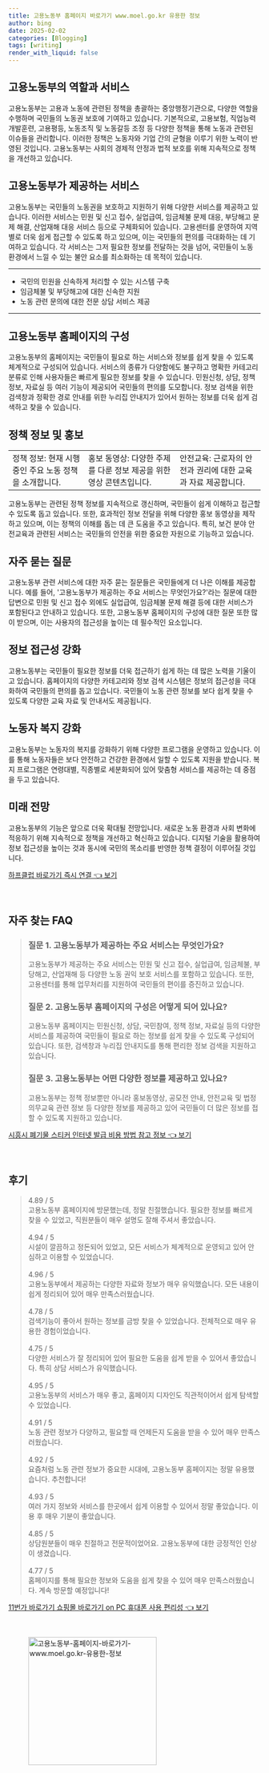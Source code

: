 ```yaml
---
title: 고용노동부 홈페이지 바로가기 www.moel.go.kr 유용한 정보
author: bing
date: 2025-02-02
categories: [Blogging]
tags: [writing]
render_with_liquid: false
---
```



<h2 id='고용노동부의_역할과_서비스'>고용노동부의 역할과 서비스</h2>

<p>고용노동부는 고용과 노동에 관련된 정책을 총괄하는 중앙행정기관으로, 다양한 역할을 수행하며 국민들의 노동권 보호에 기여하고 있습니다. 기본적으로, 고용보험, 직업능력개발훈련, 고용평등, 노동조직 및 노동갈등 조정 등 다양한 정책을 통해 노동과 관련된 이슈들을 관리합니다. 이러한 정책은 노동자와 기업 간의 균형을 이루기 위한 노력이 반영된 것입니다. 고용노동부는 사회의 경제적 안정과 법적 보호를 위해 지속적으로 정책을 개선하고 있습니다.</p>

<h2 id='고용노동부가_제공하는_서비스'>고용노동부가 제공하는 서비스</h2>

<p>고용노동부는 국민들의 노동권을 보호하고 지원하기 위해 다양한 서비스를 제공하고 있습니다. 이러한 서비스는 민원 및 신고 접수, 실업급여, 임금체불 문제 대응, 부당해고 문제 해결, 산업재해 대응 서비스 등으로 구체화되어 있습니다. 고용센터를 운영하여 지역별로 더욱 쉽게 접근할 수 있도록 하고 있으며, 이는 국민들의 편의를 극대화하는 데 기여하고 있습니다. 각 서비스는 그저 필요한 정보를 전달하는 것을 넘어, 국민들이 노동 환경에서 느낄 수 있는 불안 요소를 최소화하는 데 목적이 있습니다.</p>

<hr />

<ul>
    <li>국민의 민원을 신속하게 처리할 수 있는 시스템 구축</li>
    <li>임금체불 및 부당해고에 대한 신속한 지원</li>
    <li>노동 관련 문의에 대한 전문 상담 서비스 제공</li>
</ul>

<hr />

<h2 id='고용노동부_홈페이지의_구성'>고용노동부 홈페이지의 구성</h2>

<p>고용노동부의 홈페이지는 국민들이 필요로 하는 서비스와 정보를 쉽게 찾을 수 있도록 체계적으로 구성되어 있습니다. 서비스의 종류가 다양함에도 불구하고 명확한 카테고리 분류로 인해 사용자들은 빠르게 필요한 정보를 찾을 수 있습니다. 민원신청, 상담, 정책 정보, 자료실 등 여러 기능이 제공되어 국민들의 편의를 도모합니다. 정보 검색을 위한 검색창과 정확한 경로 안내를 위한 누리집 안내지가 있어서 원하는 정보를 더욱 쉽게 검색하고 찾을 수 있습니다.</p>

<h2 id='정책_정보_및_홍보'>정책 정보 및 홍보</h2>

<table>
    <tr>
        <td>정책 정보: 현재 시행 중인 주요 노동 정책을 소개합니다.</td>
        <td>홍보 동영상: 다양한 주제를 다룬 정보 제공을 위한 영상 콘텐츠입니다.</td>
        <td>안전교육: 근로자의 안전과 권리에 대한 교육과 자료 제공합니다.</td>
    </tr>
</table>

<p>고용노동부는 관련된 정책 정보를 지속적으로 갱신하며, 국민들이 쉽게 이해하고 접근할 수 있도록 돕고 있습니다. 또한, 효과적인 정보 전달을 위해 다양한 홍보 동영상을 제작하고 있으며, 이는 정책의 이해를 돕는 데 큰 도움을 주고 있습니다. 특히, 보건 분야 안전교육과 관련된 서비스는 국민들의 안전을 위한 중요한 자원으로 기능하고 있습니다.</p>

<h2 id='자주_묻는_질문'>자주 묻는 질문</h2>

<p>고용노동부 관련 서비스에 대한 자주 묻는 질문들은 국민들에게 더 나은 이해를 제공합니다. 예를 들어, '고용노동부가 제공하는 주요 서비스는 무엇인가요?'라는 질문에 대한 답변으로 민원 및 신고 접수 외에도 실업급여, 임금체불 문제 해결 등에 대한 서비스가 포함된다고 안내하고 있습니다. 또한, 고용노동부 홈페이지의 구성에 대한 질문 또한 많이 받으며, 이는 사용자의 접근성을 높이는 데 필수적인 요소입니다.</p>

<h2 id='정보_접근성_강화'>정보 접근성 강화</h2>

<p>고용노동부는 국민들이 필요한 정보를 더욱 접근하기 쉽게 하는 데 많은 노력을 기울이고 있습니다. 홈페이지의 다양한 카테고리와 정보 검색 시스템은 정보의 접근성을 극대화하여 국민들의 편의를 돕고 있습니다. 국민들이 노동 관련 정보를 보다 쉽게 찾을 수 있도록 다양한 교육 자료 및 안내서도 제공됩니다.</p>

<h2 id='노동자_복지_강화'>노동자 복지 강화</h2>

<p>고용노동부는 노동자의 복지를 강화하기 위해 다양한 프로그램을 운영하고 있습니다. 이를 통해 노동자들은 보다 안전하고 건강한 환경에서 일할 수 있도록 지원을 받습니다. 복지 프로그램은 연령대별, 직종별로 세분화되어 있어 맞춤형 서비스를 제공하는 데 중점을 두고 있습니다.</p>

<h2 id='미래_전망'>미래 전망</h2>

<p>고용노동부의 기능은 앞으로 더욱 확대될 전망입니다. 새로운 노동 환경과 사회 변화에 적응하기 위해 지속적으로 정책을 개선하고 혁신하고 있습니다. 디지털 기술을 활용하여 정보 접근성을 높이는 것과 동시에 국민의 목소리를 반영한 정책 결정이 이루어질 것입니다.</p>


<p><a class="click-button" title="하프클럽 바로가기 즉시 연결" href="https://purplelist.github.io/posts/%ED%95%98%ED%94%84%ED%81%B4%EB%9F%BD-%EB%B0%94%EB%A1%9C%EA%B0%80%EA%B8%B0-%EC%A6%89%EC%8B%9C-%EC%97%B0%EA%B2%B0/" rel="dofollow">하프클럽 바로가기 즉시 연결 👈 보기</a></p><br>
<h2 id='자주_찾는_FAQ'>자주 찾는 FAQ</h2>
<div itemscope="" itemtype="https://schema.org/FAQPage"> 
<blockquote> 
<div itemscope="" itemprop="mainEntity" itemtype="https://schema.org/Question"> 
<h3 itemprop="name">질문 1. 고용노동부가 제공하는 주요 서비스는 무엇인가요?</h3> 
<div itemscope="" itemprop="acceptedAnswer" itemtype="https://schema.org/Answer"> 
<span itemprop="text"> 
<p>고용노동부가 제공하는 주요 서비스는 민원 및 신고 접수, 실업급여, 임금체불, 부당해고, 산업재해 등 다양한 노동 권익 보호 서비스를 포함하고 있습니다. 또한, 고용센터를 통해 업무처리를 지원하여 국민들의 편이를 증진하고 있습니다.</p> 
</span> 
</div> 
</div> 
<div itemscope="" itemprop="mainEntity" itemtype="https://schema.org/Question"> 
<h3 itemprop="name">질문 2. 고용노동부 홈페이지의 구성은 어떻게 되어 있나요?</h3> 
<div itemscope="" itemprop="acceptedAnswer" itemtype="https://schema.org/Answer"> 
<span itemprop="text"> 
<p>고용노동부 홈페이지는 민원신청, 상담, 국민참여, 정책 정보, 자료실 등의 다양한 서비스를 제공하여 국민들이 필요로 하는 정보를 쉽게 찾을 수 있도록 구성되어 있습니다. 또한, 검색창과 누리집 안내지도를 통해 편리한 정보 검색을 지원하고 있습니다.</p> 
</span> 
</div> 
</div> 
<div itemscope="" itemprop="mainEntity" itemtype="https://schema.org/Question"> 
<h3 itemprop="name">질문 3. 고용노동부는 어떤 다양한 정보를 제공하고 있나요?</h3> 
<div itemscope="" itemprop="acceptedAnswer" itemtype="https://schema.org/Answer"> 
<span itemprop="text"> 
<p>고용노동부는 정책 정보뿐만 아니라 홍보동영상, 공모전 안내, 안전교육 및 법정의무교육 관련 정보 등 다양한 정보를 제공하고 있어 국민들이 더 많은 정보를 접할 수 있도록 지원하고 있습니다.</p> 
</span> 
</div> 
</div> 
</blockquote> 
</div>
<p><a class="click-button" title="시흥시 폐기물 스티커 인터넷 발급 비용 방법 참고 정보" href="https://purplelist.github.io/posts/%EC%8B%9C%ED%9D%A5%EC%8B%9C-%ED%8F%90%EA%B8%B0%EB%AC%BC-%EC%8A%A4%ED%8B%B0%EC%BB%A4-%EC%9D%B8%ED%84%B0%EB%84%B7-%EB%B0%9C%EA%B8%89-%EB%B9%84%EC%9A%A9-%EB%B0%A9%EB%B2%95-%EC%B0%B8%EA%B3%A0-%EC%A0%95%EB%B3%B4/" rel="dofollow">시흥시 폐기물 스티커 인터넷 발급 비용 방법 참고 정보 👈 보기</a></p><br>
<h2 id='후기'>후기</h2>
<div itemscope itemtype="https://schema.org/Product">
  <blockquote>
  <div itemprop="review" itemscope itemtype="https://schema.org/Review">
      <div itemprop="reviewRating" itemscope itemtype="https://schema.org/Rating"> <span itemprop="ratingValue">4.89</span> / <span itemprop="bestRating">5</span> </div>
      <span itemprop="reviewBody">고용노동부 홈페이지에 방문했는데, 정말 친절했습니다. 필요한 정보를 빠르게 찾을 수 있었고, 직원분들이 매우 설명도 잘해 주셔서 좋았습니다.</span>
  </div>
  <br>
  <div itemprop="review" itemscope itemtype="https://schema.org/Review">
      <div itemprop="reviewRating" itemscope itemtype="https://schema.org/Rating"> <span itemprop="ratingValue">4.94</span> / <span itemprop="bestRating">5</span> </div>
      <span itemprop="reviewBody">시설이 깔끔하고 정돈되어 있었고, 모든 서비스가 체계적으로 운영되고 있어 안심하고 이용할 수 있었습니다.</span>
  </div>
  <br>
  <div itemprop="review" itemscope itemtype="https://schema.org/Review">
      <div itemprop="reviewRating" itemscope itemtype="https://schema.org/Rating"> <span itemprop="ratingValue">4.96</span> / <span itemprop="bestRating">5</span> </div>
      <span itemprop="reviewBody">고용노동부에서 제공하는 다양한 자료와 정보가 매우 유익했습니다. 모든 내용이 쉽게 정리되어 있어 매우 만족스러웠습니다.</span>
  </div>
  <br>
  <div itemprop="review" itemscope itemtype="https://schema.org/Review">
      <div itemprop="reviewRating" itemscope itemtype="https://schema.org/Rating"> <span itemprop="ratingValue">4.78</span> / <span itemprop="bestRating">5</span> </div>
      <span itemprop="reviewBody">검색기능이 좋아서 원하는 정보를 금방 찾을 수 있었습니다. 전체적으로 매우 유용한 경험이었습니다.</span>
  </div>
  <br>
  <div itemprop="review" itemscope itemtype="https://schema.org/Review">
      <div itemprop="reviewRating" itemscope itemtype="https://schema.org/Rating"> <span itemprop="ratingValue">4.75</span> / <span itemprop="bestRating">5</span> </div>
      <span itemprop="reviewBody">다양한 서비스가 잘 정리되어 있어 필요한 도움을 쉽게 받을 수 있어서 좋았습니다. 특히 상담 서비스가 유익했습니다.</span>
  </div>
  <br>
  <div itemprop="review" itemscope itemtype="https://schema.org/Review">
      <div itemprop="reviewRating" itemscope itemtype="https://schema.org/Rating"> <span itemprop="ratingValue">4.95</span> / <span itemprop="bestRating">5</span> </div>
      <span itemprop="reviewBody">고용노동부의 서비스가 매우 좋고, 홈페이지 디자인도 직관적이어서 쉽게 탐색할 수 있었습니다.</span>
  </div>
  <br>
  <div itemprop="review" itemscope itemtype="https://schema.org/Review">
      <div itemprop="reviewRating" itemscope itemtype="https://schema.org/Rating"> <span itemprop="ratingValue">4.91</span> / <span itemprop="bestRating">5</span> </div>
      <span itemprop="reviewBody">노동 관련 정보가 다양하고, 필요할 때 언제든지 도움을 받을 수 있어 매우 만족스러웠습니다.</span>
  </div>
  <br>
  <div itemprop="review" itemscope itemtype="https://schema.org/Review">
      <div itemprop="reviewRating" itemscope itemtype="https://schema.org/Rating"> <span itemprop="ratingValue">4.92</span> / <span itemprop="bestRating">5</span> </div>
      <span itemprop="reviewBody">요즘처럼 노동 관련 정보가 중요한 시대에, 고용노동부 홈페이지는 정말 유용했습니다. 추천합니다!</span>
  </div>
  <br>
  <div itemprop="review" itemscope itemtype="https://schema.org/Review">
      <div itemprop="reviewRating" itemscope itemtype="https://schema.org/Rating"> <span itemprop="ratingValue">4.93</span> / <span itemprop="bestRating">5</span> </div>
      <span itemprop="reviewBody">여러 가지 정보와 서비스를 한곳에서 쉽게 이용할 수 있어서 정말 좋았습니다. 이용 후 매우 기분이 좋았습니다.</span>
  </div>
  <br>
  <div itemprop="review" itemscope itemtype="https://schema.org/Review">
      <div itemprop="reviewRating" itemscope itemtype="https://schema.org/Rating"> <span itemprop="ratingValue">4.85</span> / <span itemprop="bestRating">5</span> </div>
      <span itemprop="reviewBody">상담원분들이 매우 친절하고 전문적이었어요. 고용노동부에 대한 긍정적인 인상이 생겼습니다.</span>
  </div>
  <br>
  <div itemprop="review" itemscope itemtype="https://schema.org/Review">
      <div itemprop="reviewRating" itemscope itemtype="https://schema.org/Rating"> <span itemprop="ratingValue">4.77</span> / <span itemprop="bestRating">5</span> </div>
      <span itemprop="reviewBody">홈페이지를 통해 필요한 정보와 도움을 쉽게 찾을 수 있어 매우 만족스러웠습니다. 계속 방문할 예정입니다!</span>
  </div>
  </blockquote>
</div>
<p><a class="click-button" title="11번가 바로가기 쇼핑몰 바로가기 on PC 휴대폰 사용 편리성" href="https://purplelist.github.io/posts/11%EB%B2%88%EA%B0%80-%EB%B0%94%EB%A1%9C%EA%B0%80%EA%B8%B0-%EC%87%BC%ED%95%91%EB%AA%B0-%EB%B0%94%EB%A1%9C%EA%B0%80%EA%B8%B0-on-PC-%ED%9C%B4%EB%8C%80%ED%8F%B0-%EC%82%AC%EC%9A%A9-%ED%8E%B8%EB%A6%AC%EC%84%B1/" rel="dofollow">11번가 바로가기 쇼핑몰 바로가기 on PC 휴대폰 사용 편리성 👈 보기</a></p><br>
<figure class="image"><img src="https://purplelist.github.io/assets/img/thumbnail/고용노동부-홈페이지-바로가기-www.moel.go.kr-유용한-정보.webp" alt="고용노동부-홈페이지-바로가기-www.moel.go.kr-유용한-정보" width="256" height="256"></figure>